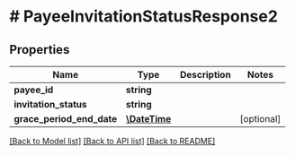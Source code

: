 # # PayeeInvitationStatusResponse2

## Properties

Name | Type | Description | Notes
------------ | ------------- | ------------- | -------------
**payee_id** | **string** |  |
**invitation_status** | **string** |  |
**grace_period_end_date** | [**\DateTime**](\DateTime.md) |  | [optional]

[[Back to Model list]](../../README.md#models) [[Back to API list]](../../README.md#endpoints) [[Back to README]](../../README.md)
